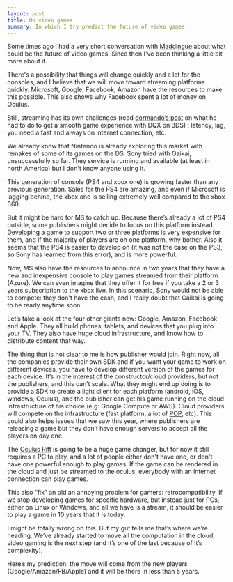 ```yaml
---
layout: post
title: On video games
summary: In which I try predict the future of video games
---
```


Some times ago I had a very short conversation with [Maddingue](https://twitter.com/maddingue) about what could be the future of video games. Since then I've been thinking a little bit more about it.

There's a possibility that things will change quickly and a lot for the consoles, and I believe that we will move toward streaming platforms quickly. Microsoft, Google, Facebook, Amazon have the resources to make this possible. This also shows why Facebook spent a lot of money on Oculus.

Still, streaming has its own challenges (read [dormando’s post](http://www.dormando.me/2014/11/09/3ds_dqx/) on what he had to do to get a smooth game experience with DQX on 3DS) : latency, lag, you need a fast and always on internet connection, etc.

We already know that Nintendo is already exploring this market with remakes of some of its games on the DS. Sony tried with Gaikai, unsuccessfully so far. They service is running and available (at least in north America) but I don't know anyone using it.

This generation of console (PS4 and xbox one) is growing faster than any previous generation. Sales for the PS4 are amazing, and even if Microsoft is lagging behind, the xbox one is selling extremely well compared to the xbox 360. 

But it might be hard for MS to catch up. Because there’s already a lot of PS4 outside, some publishers might decide to focus on this platform instead. Developing a game to support two or three platforms is very expensive for them, and if the majority of players are on one platform, why bother. Also it seems that the PS4 is easier to develop on (it was not the case on the PS3, so Sony has learned from this error), and is more powerful.

Now, MS also have the resources to announce in two years that they have a new and inexpensive console to play games streamed from their platform (Azure). We can even imagine that they offer it for free if you take a 2 or 3 years subscription to the xbox live. In this scenario, Sony would not be able to compete: they don't have the cash, and I really doubt that Gaikai is going to be ready anytime soon.

Let’s take a look at the four other giants now: Google, Amazon, Facebook and Apple. They all build phones, tablets, and devices that you plug into your TV. They also have huge cloud infrastructure, and know how to distribute content that way.

The thing that is not clear to me is how publisher would join. Right now, all the companies provide their own SDK and if you want your game to work on different devices, you have to develop different version of the games for each device. It’s in the interest of the constructor/cloud providers, but not the publishers, and this can’t scale. What they might end up doing is to provide a SDK to create a light client for each platform (android, iOS, windows, Oculus), and the publisher can get his game running on the cloud infrastructure of his choice (e.g: Google Compute or AWS).  Cloud providers will compete on the infrastructure (fast platform, a lot of [POP](http://en.wikipedia.org/wiki/Point_of_presence), etc). This could also helps issues that we saw this year, where publishers are releasing a game but they don’t have enough servers to accept all the players on day one.

The [Oculus Rift](https://www.oculus.com/) is going to be a huge game changer, but for now it still requires a PC to play, and a lot of people either don't have one, or don't have one powerful enough to play games. If the game can be rendered in the cloud and just be streamed to the oculus, everybody with an internet connection can play games.

This also “fix” an old an annoying problem for gamers: retrocompatibility. If we stop developing games for specific hardware, but instead just for PCs, either on Linux or Windows, and all we have is a stream, it should be easier to play a game in 10 years that it is today.

I might be totally wrong on this. But my gut tells me that’s where we’re heading. We’ve already started to move all the computation in the cloud, video gaming is the next step (and it’s one of the last because of it’s complexity). 

Here’s my prediction: the move will come from the new players (Google/Amazon/FB/Apple) and it will be there in less than 5 years.

